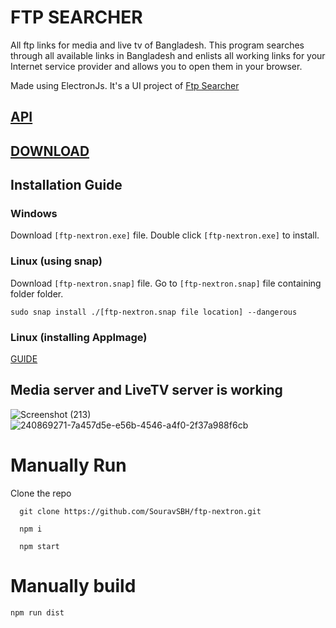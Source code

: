 # FTP SEARCHER

All ftp links for media and live tv of Bangladesh. This program searches through all available links in Bangladesh and enlists all working links for your Internet service provider and allows you to open them in your browser.

Made using ElectronJs.
It's a UI project of [Ftp Searcher](https://github.com/Sourav9063/ftp_searcher)

## [API](https://sourav9063.github.io/ftp-nextron/)

## [DOWNLOAD](https://github.com/Sourav9063/ftp-nextron/releases)

## Installation Guide

### Windows

Download `[ftp-nextron.exe]` file.
Double click `[ftp-nextron.exe]` to install.

### Linux (using snap)

Download `[ftp-nextron.snap]` file.
Go to `[ftp-nextron.snap]` file containing folder folder.

```
sudo snap install ./[ftp-nextron.snap file location] --dangerous
```

### Linux (installing AppImage)

[GUIDE](https://askubuntu.com/questions/774490/what-is-an-appimage-how-do-i-install-it)

## Media server and LiveTV server is working

![Screenshot (213)](https://github.com/Sourav9063/ftp-nextron/assets/53114581/ef725b70-c01a-4142-9616-73799580af51)
![240869271-7a457d5e-e56b-4546-a4f0-2f37a988f6cb](https://github.com/Sourav9063/ftp-nextron/assets/53114581/af94327a-ff8b-4fd0-887b-53cde1f6ca19)

# Manually Run

Clone the repo

```
  git clone https://github.com/SouravSBH/ftp-nextron.git
```

```
  npm i
```

```
  npm start
```

# Manually build

```
npm run dist
```

<!--
# Electron application example

This example shows how you can use Next.js inside an Electron application to avoid a lot of configuration. It uses the Next.js router as view and server-render to speed up the initial render of the application.

For development it's going to run an HTTP server and let Next.js handle routing. In production it uses `output: 'export'` to pre-generate HTML static files and uses them in your app instead of running an HTTP server.

**For detailed documentation about how to build Electron apps with Next.js, see [this blog post](https://leo.im/2017/electron-next)!**

## How to use

Execute [`create-next-app`](https://github.com/vercel/next.js/tree/canary/packages/create-next-app) with [npm](https://docs.npmjs.com/cli/init), [Yarn](https://yarnpkg.com/lang/en/docs/cli/create/), or [pnpm](https://pnpm.io) to bootstrap the example:

```bash
npx create-next-app --example with-electron with-electron-app
```

```bash
yarn create next-app --example with-electron with-electron-app
```

```bash
pnpm create next-app --example with-electron with-electron-app
```

You can create the production app using `npm run dist`. -->

<!-- This is a [Next.js](https://nextjs.org/) project bootstrapped with [`create-next-app`](https://github.com/vercel/next.js/tree/canary/packages/create-next-app).

## Getting Started

First, run the development server:

```bash
npm run dev
# or
yarn dev
# or
pnpm dev
```

Open [http://localhost:3000](http://localhost:3000) with your browser to see the result.

You can start editing the page by modifying `pages/index.js`. The page auto-updates as you edit the file.

[API routes](https://nextjs.org/docs/api-routes/introduction) can be accessed on [http://localhost:3000/api/hello](http://localhost:3000/api/hello). This endpoint can be edited in `pages/api/hello.js`.

The `pages/api` directory is mapped to `/api/*`. Files in this directory are treated as [API routes](https://nextjs.org/docs/api-routes/introduction) instead of React pages.

This project uses [`next/font`](https://nextjs.org/docs/basic-features/font-optimization) to automatically optimize and load Inter, a custom Google Font.

## Learn More

To learn more about Next.js, take a look at the following resources:

- [Next.js Documentation](https://nextjs.org/docs) - learn about Next.js features and API.
- [Learn Next.js](https://nextjs.org/learn) - an interactive Next.js tutorial.

You can check out [the Next.js GitHub repository](https://github.com/vercel/next.js/) - your feedback and contributions are welcome!

## Deploy on Vercel

The easiest way to deploy your Next.js app is to use the [Vercel Platform](https://vercel.com/new?utm_medium=default-template&filter=next.js&utm_source=create-next-app&utm_campaign=create-next-app-readme) from the creators of Next.js.

Check out our [Next.js deployment documentation](https://nextjs.org/docs/deployment) for more details. -->
